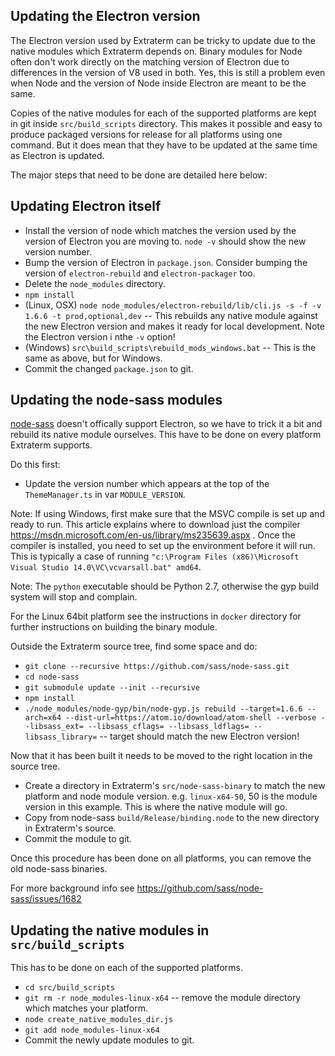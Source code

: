 Updating the Electron version
-----------------------------
The Electron version used by Extraterm can be tricky to update due to the native modules which Extraterm depends on. Binary modules for Node often don't work directly on the matching version of Electron due to differences in the version of V8 used in both.  Yes, this is still a problem even when Node and the version of Node inside Electron are meant to be the same.

Copies of the native modules for each of the supported platforms are kept in git inside `src/build_scripts` directory. This makes it possible and easy to produce packaged versions for release for all platforms using one command. But it does mean that they have to be updated at the same time as Electron is updated.

The major steps that need to be done are detailed here below:


Updating Electron itself
------------------------

* Install the version of node which matches the version used by the version of Electron you are moving to. `node -v` should show the new version number.
* Bump the version of Electron in `package.json`. Consider bumping the version of `electron-rebuild` and `electron-packager` too.
* Delete the `node_modules` directory.
* `npm install`
* (Linux, OSX) `node node_modules/electron-rebuild/lib/cli.js -s -f -v 1.6.6 -t prod,optional,dev` -- This rebuilds any native module against the new Electron version and makes it ready for local development. Note the Electron version i nthe `-v` option!
* (Windows) `src\build_scripts\rebuild_mods_windows.bat` -- This is the same as above, but for Windows.
* Commit the changed `package.json` to git.


Updating the node-sass modules
------------------------------
[node-sass](https://github.com/sass/node-sass/]) doesn't offically support Electron, so we have to trick it a bit and rebuild its native module ourselves. This have to be done on every platform Extraterm supports.

Do this first:

* Update the version number which appears at the top of the `ThemeManager.ts` in var `MODULE_VERSION`.

Note: If using Windows, first make sure that the MSVC compile is set up and ready to run. This article explains where to download just the compiler https://msdn.microsoft.com/en-us/library/ms235639.aspx . Once the compiler is installed, you need to set up the environment before it will run. This is typically a case of running `"c:\Program Files (x86)\Microsoft Visual Studio 14.0\VC\vcvarsall.bat" amd64`.

Note: The `python` executable should be Python 2.7, otherwise the gyp build system will stop and complain.

For the Linux 64bit platform see the instructions in `docker` directory for further instructions on building the binary module.

Outside the Extraterm source tree, find some space and do:

* `git clone --recursive https://github.com/sass/node-sass.git`
* `cd node-sass`
* `git submodule update --init --recursive`
* `npm install`
* `./node_modules/node-gyp/bin/node-gyp.js rebuild --target=1.6.6 --arch=x64 --dist-url=https://atom.io/download/atom-shell --verbose --libsass_ext= --libsass_cflags= --libsass_ldflags= --libsass_library=` -- target should match the new Electron version!

Now that it has been built it needs to be moved to the right location in the source tree.

* Create a directory in Extraterm's `src/node-sass-binary` to match the new platform and node module version. e.g. `linux-x64-50`, 50 is the module version in this example. This is where the native module will go.
* Copy from node-sass `build/Release/binding.node` to the new directory in Extraterm's source.
* Commit the module to git.

Once this procedure has been done on all platforms, you can remove the old node-sass binaries.

For more background info see https://github.com/sass/node-sass/issues/1682


Updating the native modules in `src/build_scripts`
--------------------------------------------------
This has to be done on each of the supported platforms.

* `cd src/build_scripts`
* `git rm -r node_modules-linux-x64`  -- remove the module directory which matches your platform.
* `node create_native_modules_dir.js`
* `git add node_modules-linux-x64`
* Commit the newly update modules to git.
